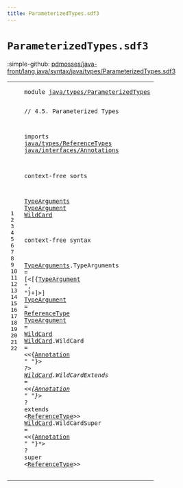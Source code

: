 ```yaml
---
title: ParameterizedTypes.sdf3
---
```


# `ParameterizedTypes.sdf3`

:simple-github: [pdmosses/java-front/lang.java/syntax/java/types/ParameterizedTypes.sdf3]

[pdmosses/java-front/lang.java/syntax/java/types/ParameterizedTypes.sdf3]: https://github.com/pdmosses/java-front/blob/master/lang.java/syntax/java/types/ParameterizedTypes.sdf3 "The source file on GitHub"

<div class="sdf3"><table class="highlighttable"><tbody><tr><td class="linenos"><div class="linenodiv"><pre><span></span>1
2
3
4
5
6
7
8
9
10
11
12
13
14
15
16
17
18
19
20
21
22
</pre></div></td>
<td class="code"><pre><code><span class="keyword">module</span> <a href="../ReferenceTypes.sdf3#java/types/ParameterizedTypes_135_164" id="java/types/ParameterizedTypes_7_36" title="Referenced at ../ReferenceTypes.sdf3 line 8">java/types/ParameterizedTypes</a>

<span class="layout">// 4.5. Parameterized Types</span>

<span class="keyword">imports</span>
  <a href="../ReferenceTypes.sdf3#java/types/ReferenceTypes_7_32" id="java/types/ReferenceTypes_77_102" title="Defined at ../ReferenceTypes.sdf3 line 1">java/types/ReferenceTypes</a>
  <a href="../../interfaces/Annotations.sdf3#java/interfaces/Annotations_7_34" id="java/interfaces/Annotations_105_132" title="Defined at ../../interfaces/Annotations.sdf3 line 1">java/interfaces/Annotations</a> 

<span class="keyword">context-free sorts</span>

  <a href="../ReferenceTypes.sdf3#TypeArguments_565_578" id="TypeArguments_157_170" title="Referenced at ../ReferenceTypes.sdf3 line 27; ../../classes/ConstructorDeclarations.sdf3 line 37; ../../classes/FieldDeclarations.sdf3 line 60; ../../expressions/ClassInstanceCreation.sdf3 line 33; ../../expressions/MethodInvocation.sdf3 line 18; ../../expressions/MethodReference.sdf3 line 19">TypeArguments</a>
  <a href="#TypeArgument_255_267" id="TypeArgument_173_185" title="Referenced at line 17">TypeArgument</a>
  <a href="#WildCard_326_334" id="WildCard_188_196" title="Referenced at line 19">WildCard</a>

<span class="keyword">context-free syntax</span>

  <a href="../ReferenceTypes.sdf3#TypeArguments_565_578" id="TypeArguments_221_234" title="Referenced at ../ReferenceTypes.sdf3 line 27; ../../classes/ConstructorDeclarations.sdf3 line 37; ../../classes/FieldDeclarations.sdf3 line 60; ../../expressions/ClassInstanceCreation.sdf3 line 33; ../../expressions/MethodInvocation.sdf3 line 18; ../../expressions/MethodReference.sdf3 line 19">TypeArguments</a>.<span class="cons_Constructor"><span id="TypeArguments_235_248" title="Not referenced locally, nor via imports">TypeArguments</span></span> = [<span class="cons_String">&lt;</span>[{<a href="#TypeArgument_173_185" id="TypeArgument_255_267" title="Defined at line 12, 18, 19">TypeArgument</a> <span class="cons_Lit">", "</span>}+]<span class="cons_String">&gt;</span>]
  <a href="#TypeArgument_255_267" id="TypeArgument_280_292" title="Referenced at line 17">TypeArgument</a> = <a href="../ReferenceTypes.sdf3#ReferenceType_218_231" id="ReferenceType_295_308" title="Defined at ../ReferenceTypes.sdf3 line 13, 23, 24">ReferenceType</a>
  <a href="#TypeArgument_255_267" id="TypeArgument_311_323" title="Referenced at line 17">TypeArgument</a> = <a href="#WildCard_188_196" id="WildCard_326_334" title="Defined at line 13, 20, 21, 22">WildCard</a>
  <a href="#WildCard_326_334" id="WildCard_337_345" title="Referenced at line 19">WildCard</a>.<span class="cons_Constructor"><span id="WildCard_346_354" title="Not referenced locally, nor via imports">WildCard</span></span> = &lt;&lt;{<a href="../../interfaces/Annotations.sdf3#Annotation_158_168" id="Annotation_360_370" title="Defined at ../../interfaces/Annotations.sdf3 line 12, 19, 20, 21">Annotation</a> <span class="cons_Lit">" "</span>}*&gt; <span class="cons_String">?</span>&gt;
  <a href="#WildCard_326_334" id="WildCard_383_391" title="Referenced at line 19">WildCard</a>.<span class="cons_Constructor"><span id="WildCardExtends_392_407" title="Not referenced locally, nor via imports">WildCardExtends</span></span> = &lt;&lt;{<a href="../../interfaces/Annotations.sdf3#Annotation_158_168" id="Annotation_413_423" title="Defined at ../../interfaces/Annotations.sdf3 line 12, 19, 20, 21">Annotation</a> <span class="cons_Lit">" "</span>}*&gt; <span class="cons_String">?</span> <span class="cons_String">extends</span> &lt;<a href="../ReferenceTypes.sdf3#ReferenceType_218_231" id="ReferenceType_442_455" title="Defined at ../ReferenceTypes.sdf3 line 13, 23, 24">ReferenceType</a>&gt;&gt;
  <a href="#WildCard_326_334" id="WildCard_460_468" title="Referenced at line 19">WildCard</a>.<span class="cons_Constructor"><span id="WildCardSuper_469_482" title="Not referenced locally, nor via imports">WildCardSuper</span></span> = &lt;&lt;{<a href="../../interfaces/Annotations.sdf3#Annotation_158_168" id="Annotation_488_498" title="Defined at ../../interfaces/Annotations.sdf3 line 12, 19, 20, 21">Annotation</a> <span class="cons_Lit">" "</span>}*&gt; <span class="cons_String">?</span> <span class="cons_String">super</span> &lt;<a href="../ReferenceTypes.sdf3#ReferenceType_218_231" id="ReferenceType_515_528" title="Defined at ../ReferenceTypes.sdf3 line 13, 23, 24">ReferenceType</a>&gt;&gt;
</code></pre></td></tr></tbody></table></div>